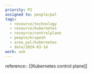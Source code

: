 ```yaml
---
priority: P2
assigned to: people/pal
tags:
  - resource/technology
  - resource/kubernetes
  - resource/controlplane
  - people/krupesh
  - area_pal/kubernetes
  - date/2024-03-14
work: ask
---
```


reference:: [[Kubernetes control plane]]

